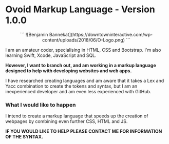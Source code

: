 # Ovoid Markup Language - Version 1.0.0

<div align="center">
    ```
    ![Benjamin Bannekat](https://downtowninteractive.com/wp-content/uploads/2018/06/O-Logo.png)
    ```
</div>


I am an amateur coder, specialising in HTML, CSS and Bootstrap. I'm also learning Swift, Xcode, JavaScript and SQL.

**However, I want to branch out, and am working in a markup language designed to help with developing websites and web apps.**

I have researched creating languages and am aware that it takes a Lex and Yacc combination to create the tokens and syntax, but I am an inexperienced developer and am even less experienced with GitHub.

### What I would like to happen
I intend to create a markup language that speeds up the creation of webpages by combining even further CSS, HTML and JS.

**IF YOU WOULD LIKE TO HELP PLEASE CONTACT ME FOR INFORMATION OF THE SYNTAX.**

